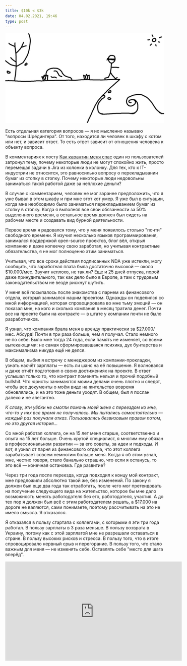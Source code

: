 ```yaml
---
title: $10k < $3k
date: 04.02.2021, 19:46
type: post
---
```


![Но все, что мне нужно — это несколько слов и место для шага вперед (с) Кино](/img/posts/004/main.png "Но все, что мне нужно — это несколько слов и место для шага вперед (с) Кино")

Есть отдельная категория вопросов — я их мысленно называю "вопросы Шрёдингера".
От того, находится ли человек в шкафу с котом или нет, и зависит ответ. То есть
ответ зависит от отношения человека к объекту вопроса.

В комментариях к посту [Как карантин меня спас](/kak-karantin-menya-spas) один
из пользователей затронул тему, почему некоторые люди не могут спокойно жить,
просто перемещая задачи в Jira из колонки в колонку. Для тех, кто к
IT-индустрии не относится, это равносильно вопросу о перекладывании бумаг из
стопку в стопку. Почему некоторые люди недовольны заниматься такой работой даже
за неплохие деньги?

В случае с комментарием, человек не мог заранее предположить, что я уже бывал в
этом шкафу и при мне этот кот умер. Я уже был в ситуации, когда мне необходимо
было заниматься перекладыванием бумаг из стопку в стопку. Когда я выполнял все
свои обязанности за 50% выделенного времени, а остальное время должен был
сидеть на рабочем месте и создавать вид бурной деятельности.

Первое время я радовался тому, что у меня появилось столько "почти" свободного
времени. Я изучил несколько языков программирования, занимался поддержкой
open-source проектов, блог вёл, открыл компанию и даже копеечку свою заработал,
но учитывая контрактные обязательства, я не мог полноценно этим заниматься.

Учитывая, что все сроки действия подписанных NDA уже истекли, могу сообщить,
что заработная плата была достаточно высокой — около $10.000/мес. Звучит
неплохо, не так ли? Еще и 25 дней отпуска, порой даже принудительного, так как
дело было в Европе, а там с трудовым законодательством не везде рискнут шутить.

У меня всё посыпалось после знакомства с парнем из финансового отдела, который
занимался нашим проектом. Однажды он поделился со мной информацией, которая
спровоцировала во мне тьму эмоций — он показал мне, на кого и сколько компания
в месяц тратила денег. Почти все на проекте были на контракте — в штате у
компании почти не было разработчиков.

Я узнал, что компания брала меня в аренду практически за $27.000/мес. Абсурд!
Почти в три раза больше, чем я получал. Стало немного не по себе. Было мне
тогда 24 года, если память не изменяет, со всеми вытекающими: не самая
сформировавшаяся психика, дух бунтарства и максимализма никуда ещё не делся.

В общем, выбил я встречу с менеджером из компании-прокладки, узнать насчёт
зарплаты — есть ли шанс на её повышение. Я волновался и даже отчёт подготовил о
своих достижениях на проекте. В ответ услышал только то, что контракт поменять
нельзя и прочий подобный bullshit. Что юристы занимаются моими делами очень
плотно и следят, чтобы все документы о моём виде на жительство вовремя
обновлялись, и на это тоже деньги уходят. В общем, был я послан далеко и не
элегантно.

*К слову, эти уёбки не смогли помочь моей жене с переездом ко мне, что-то у них
все время не получалось. Мы пытались самостоятельно — каждый раз получали
отказ. Пользовались безвизовым правом потом, но это другая история...*

Со мной работал коллега, он на 15 лет меня старше, соответственно и опыта на 15
лет больше. Очень крутой специалист, я многим ему обязан в профессиональном
развитии — за его советы, за идеи и подходы. И вот, я узнал от парня из
финансового отдела, что этот коллега зарабатывает совсем немногим больше меня.
Когда я об этом узнал, мне, честно говоря, стало банально страшно, что если я
останусь, то это всё — конечная остановка. Где развитие?

Через три года после переезда, когда подходил к концу мой контракт, мне
предложили абсолютно такой же, без изменений. По закону я должен был еще два
года так отработать, после чего мог претендовать на получение следующего вида
на жительство, которое бы мне дало возможность менять работодателя без его,
работодателя, участия. А до тех пор я должен был всё с этим работодателем
решать, а $17.000 на дороге не валяются, сами понимаете, поэтому рассчитывать
на это не имело смысла. Я отказался.

Я отказался в пользу стартапа с коллегами, с которыми я эти три года работал. В
пользу зарплаты в 3 раза меньше. В пользу возврата в Украину, потому как с этой
зарплатой мне не разрешали оставаться в стране. В пользу высоких рисков и
стресса. В пользу того, что в итоге спровоцировало нервный срыв и перегорание.
В пользу того, что стало важным для меня — не изменять себе. Оставлять себе
"место для шага вперёд".

<iframe width="560" height="315" src="https://www.youtube.com/embed/6JJw-ntEG_0" title="YouTube video player" frameborder="0" allow="accelerometer; autoplay; clipboard-write; encrypted-media; gyroscope; picture-in-picture" allowfullscreen></iframe>
